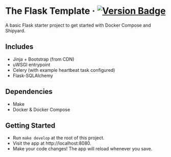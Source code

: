 # The Flask Template &middot; [![Version Badge](https://img.shields.io/badge/version-1.0.0-brightgreen)](#)

A basic Flask starter project to get started with Docker Compose and Shipyard.

## Includes

- Jinja + Bootstrap (from CDN)
- uWSGI entrypoint
- Celery (with example heartbeat task configured)
- Flask-SQLAlchemy

## Dependencies

- Make
- Docker & Docker Compose

## Getting Started

- Run `make develop` at the root of this project.
- Visit the app at http://localhost:8080.
- Make your code changes! The app will reload whenever you save.

